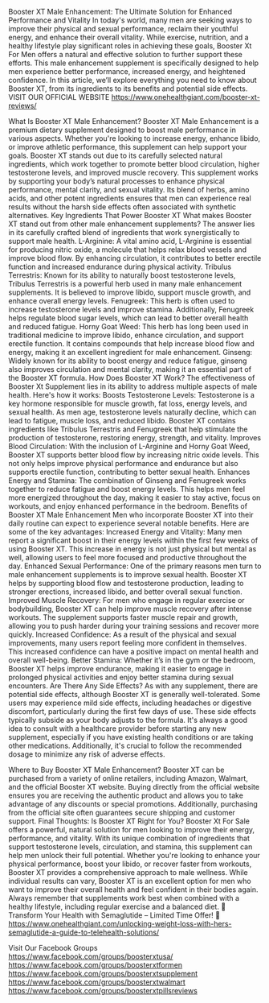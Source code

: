 Booster XT Male Enhancement: The Ultimate Solution for Enhanced Performance and Vitality
In today's world, many men are seeking ways to improve their physical and sexual performance, reclaim their youthful energy, and enhance their overall vitality. While exercise, nutrition, and a healthy lifestyle play significant roles in achieving these goals, Booster Xt For Men offers a natural and effective solution to further support these efforts. This male enhancement supplement is specifically designed to help men experience better performance, increased energy, and heightened confidence. In this article, we’ll explore everything you need to know about Booster XT, from its ingredients to its benefits and potential side effects.
VISIT OUR OFFICIAL WEBSITE
https://www.onehealthgiant.com/booster-xt-reviews/ 

What Is Booster XT Male Enhancement?
Booster XT Male Enhancement is a premium dietary supplement designed to boost male performance in various aspects. Whether you're looking to increase energy, enhance libido, or improve athletic performance, this supplement can help support your goals. Booster XT stands out due to its carefully selected natural ingredients, which work together to promote better blood circulation, higher testosterone levels, and improved muscle recovery.
This supplement works by supporting your body’s natural processes to enhance physical performance, mental clarity, and sexual vitality. Its blend of herbs, amino acids, and other potent ingredients ensures that men can experience real results without the harsh side effects often associated with synthetic alternatives.
Key Ingredients That Power Booster XT
What makes Booster XT stand out from other male enhancement supplements? The answer lies in its carefully crafted blend of ingredients that work synergistically to support male health.
L-Arginine: A vital amino acid, L-Arginine is essential for producing nitric oxide, a molecule that helps relax blood vessels and improve blood flow. By enhancing circulation, it contributes to better erectile function and increased endurance during physical activity.
Tribulus Terrestris: Known for its ability to naturally boost testosterone levels, Tribulus Terrestris is a powerful herb used in many male enhancement supplements. It is believed to improve libido, support muscle growth, and enhance overall energy levels.
Fenugreek: This herb is often used to increase testosterone levels and improve stamina. Additionally, Fenugreek helps regulate blood sugar levels, which can lead to better overall health and reduced fatigue.
Horny Goat Weed: This herb has long been used in traditional medicine to improve libido, enhance circulation, and support erectile function. It contains compounds that help increase blood flow and energy, making it an excellent ingredient for male enhancement.
Ginseng: Widely known for its ability to boost energy and reduce fatigue, ginseng also improves circulation and mental clarity, making it an essential part of the Booster XT formula.
How Does Booster XT Work?
The effectiveness of Booster Xt Supplement lies in its ability to address multiple aspects of male health. Here's how it works:
Boosts Testosterone Levels: Testosterone is a key hormone responsible for muscle growth, fat loss, energy levels, and sexual health. As men age, testosterone levels naturally decline, which can lead to fatigue, muscle loss, and reduced libido. Booster XT contains ingredients like Tribulus Terrestris and Fenugreek that help stimulate the production of testosterone, restoring energy, strength, and vitality.
Improves Blood Circulation: With the inclusion of L-Arginine and Horny Goat Weed, Booster XT supports better blood flow by increasing nitric oxide levels. This not only helps improve physical performance and endurance but also supports erectile function, contributing to better sexual health.
Enhances Energy and Stamina: The combination of Ginseng and Fenugreek works together to reduce fatigue and boost energy levels. This helps men feel more energized throughout the day, making it easier to stay active, focus on workouts, and enjoy enhanced performance in the bedroom.
Benefits of Booster XT Male Enhancement
Men who incorporate Booster XT into their daily routine can expect to experience several notable benefits. Here are some of the key advantages:
Increased Energy and Vitality: Many men report a significant boost in their energy levels within the first few weeks of using Booster XT. This increase in energy is not just physical but mental as well, allowing users to feel more focused and productive throughout the day.
Enhanced Sexual Performance: One of the primary reasons men turn to male enhancement supplements is to improve sexual health. Booster XT helps by supporting blood flow and testosterone production, leading to stronger erections, increased libido, and better overall sexual function.
Improved Muscle Recovery: For men who engage in regular exercise or bodybuilding, Booster XT can help improve muscle recovery after intense workouts. The supplement supports faster muscle repair and growth, allowing you to push harder during your training sessions and recover more quickly.
Increased Confidence: As a result of the physical and sexual improvements, many users report feeling more confident in themselves. This increased confidence can have a positive impact on mental health and overall well-being.
Better Stamina: Whether it’s in the gym or the bedroom, Booster XT helps improve endurance, making it easier to engage in prolonged physical activities and enjoy better stamina during sexual encounters.
Are There Any Side Effects?
As with any supplement, there are potential side effects, although Booster XT is generally well-tolerated. Some users may experience mild side effects, including headaches or digestive discomfort, particularly during the first few days of use. These side effects typically subside as your body adjusts to the formula.
It's always a good idea to consult with a healthcare provider before starting any new supplement, especially if you have existing health conditions or are taking other medications. Additionally, it's crucial to follow the recommended dosage to minimize any risk of adverse effects.

Where to Buy Booster XT Male Enhancement?
Booster XT can be purchased from a variety of online retailers, including Amazon, Walmart, and the official Booster XT website. Buying directly from the official website ensures you are receiving the authentic product and allows you to take advantage of any discounts or special promotions. Additionally, purchasing from the official site often guarantees secure shipping and customer support.
Final Thoughts: Is Booster XT Right for You?
Booster Xt For Sale offers a powerful, natural solution for men looking to improve their energy, performance, and vitality. With its unique combination of ingredients that support testosterone levels, circulation, and stamina, this supplement can help men unlock their full potential. Whether you're looking to enhance your physical performance, boost your libido, or recover faster from workouts, Booster XT provides a comprehensive approach to male wellness.
While individual results can vary, Booster XT is an excellent option for men who want to improve their overall health and feel confident in their bodies again. Always remember that supplements work best when combined with a healthy lifestyle, including regular exercise and a balanced diet.
🌟 Transform Your Health with Semaglutide – Limited Time Offer! 🌟
https://www.onehealthgiant.com/unlocking-weight-loss-with-hers-semaglutide-a-guide-to-telehealth-solutions/ 

Visit Our Facebook Groups
https://www.facebook.com/groups/boosterxtusa/ 
https://www.facebook.com/groups/boosterxtformen 
https://www.facebook.com/groups/boosterxtsupplement 
https://www.facebook.com/groups/boosterxtwalmart 
https://www.facebook.com/groups/boosterxtpillsreviews 
